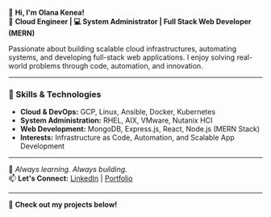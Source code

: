 👋 **Hi, I'm Olana Kenea!**  
🚀 **Cloud Engineer | 💻 System Administrator | Full Stack Web Developer (MERN)**  

Passionate about building scalable cloud infrastructures, automating systems, and developing full-stack web applications. I enjoy solving real-world problems through code, automation, and innovation.  

---

### 🧠 Skills & Technologies  
- **Cloud & DevOps:** GCP, Linux, Ansible, Docker, Kubernetes  
- **System Administration:** RHEL, AIX, VMware, Nutanix HCI  
- **Web Development:** MongoDB, Express.js, React, Node.js (MERN Stack)  
- **Interests:** Infrastructure as Code, Automation, and Scalable App Development  

---

🌱 *Always learning. Always building.*  
📫 **Let's Connect:** [LinkedIn](https://www.linkedin.com/in/olana-kenea) | [Portfolio](https://sites.google.com/view/olanak/home)  

---
🚀 **Check out my projects below!**
